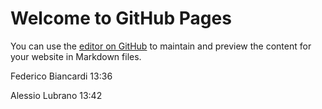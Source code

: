 # Welcome to GitHub Pages

You can use the [editor on GitHub](https://github.com/iis-galilei-artiglio/iis-galilei-artiglio.github.io/edit/main/README.md) to maintain and preview the content for your website in Markdown files.

Federico Biancardi 13:36

Alessio Lubrano 13:42
